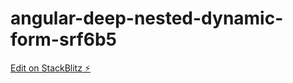# angular-deep-nested-dynamic-form-srf6b5

[Edit on StackBlitz ⚡️](https://stackblitz.com/edit/angular-deep-nested-dynamic-form-srf6b5)